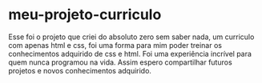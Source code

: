 # meu-projeto-curriculo

Esse foi o projeto que criei do absoluto zero sem saber nada, um curriculo com apenas html e css, foi uma forma para mim poder treinar os conhecimentos adquirido de css e html. Foi uma experiência incrível para quem nunca programou na vida. Assim espero compartilhar futuros projetos e novos conhecimentos adquirido.
